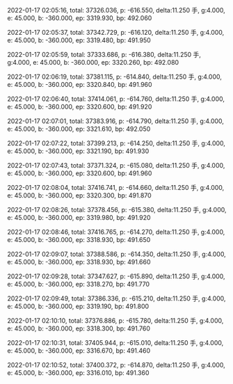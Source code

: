 2022-01-17 02:05:16, total: 37326.036, p: -616.550, delta:11.250 手, g:4.000, e: 45.000, b: -360.000, ep: 3319.930, bp: 492.060

2022-01-17 02:05:37, total: 37342.729, p: -616.120, delta:11.250 手, g:4.000, e: 45.000, b: -360.000, ep: 3319.480, bp: 491.950

2022-01-17 02:05:59, total: 37333.686, p: -616.380, delta:11.250 手, g:4.000, e: 45.000, b: -360.000, ep: 3320.260, bp: 492.080

2022-01-17 02:06:19, total: 37381.115, p: -614.840, delta:11.250 手, g:4.000, e: 45.000, b: -360.000, ep: 3320.840, bp: 491.960

2022-01-17 02:06:40, total: 37414.061, p: -614.760, delta:11.250 手, g:4.000, e: 45.000, b: -360.000, ep: 3320.600, bp: 491.920

2022-01-17 02:07:01, total: 37383.916, p: -614.790, delta:11.250 手, g:4.000, e: 45.000, b: -360.000, ep: 3321.610, bp: 492.050

2022-01-17 02:07:22, total: 37399.213, p: -614.250, delta:11.250 手, g:4.000, e: 45.000, b: -360.000, ep: 3321.190, bp: 491.930

2022-01-17 02:07:43, total: 37371.324, p: -615.080, delta:11.250 手, g:4.000, e: 45.000, b: -360.000, ep: 3320.600, bp: 491.960

2022-01-17 02:08:04, total: 37416.741, p: -614.660, delta:11.250 手, g:4.000, e: 45.000, b: -360.000, ep: 3320.300, bp: 491.870

2022-01-17 02:08:26, total: 37378.456, p: -615.380, delta:11.250 手, g:4.000, e: 45.000, b: -360.000, ep: 3319.980, bp: 491.920

2022-01-17 02:08:46, total: 37416.765, p: -614.270, delta:11.250 手, g:4.000, e: 45.000, b: -360.000, ep: 3318.930, bp: 491.650

2022-01-17 02:09:07, total: 37388.586, p: -614.350, delta:11.250 手, g:4.000, e: 45.000, b: -360.000, ep: 3318.930, bp: 491.660

2022-01-17 02:09:28, total: 37347.627, p: -615.890, delta:11.250 手, g:4.000, e: 45.000, b: -360.000, ep: 3318.270, bp: 491.770

2022-01-17 02:09:49, total: 37386.336, p: -615.210, delta:11.250 手, g:4.000, e: 45.000, b: -360.000, ep: 3319.190, bp: 491.800

2022-01-17 02:10:10, total: 37376.886, p: -615.780, delta:11.250 手, g:4.000, e: 45.000, b: -360.000, ep: 3318.300, bp: 491.760

2022-01-17 02:10:31, total: 37405.944, p: -615.010, delta:11.250 手, g:4.000, e: 45.000, b: -360.000, ep: 3316.670, bp: 491.460

2022-01-17 02:10:52, total: 37400.372, p: -614.870, delta:11.250 手, g:4.000, e: 45.000, b: -360.000, ep: 3316.010, bp: 491.360